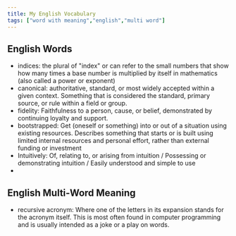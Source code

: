 ```yaml
---
title: My English Vocabulary
tags: ["word with meaning","english","multi word"]
---
```


## English Words

- indices: the plural of "index" or can refer to the small numbers that show how many times a base number is multiplied by itself in mathematics (also called a power or exponent)
- canonical: authoritative, standard, or most widely accepted within a given context. Something that is considered the standard, primary source, or rule within a field or group.
- fidelity: Faithfulness to a person, cause, or belief, demonstrated by continuing loyalty and support.
- bootstrapped: Get (oneself or something) into or out of a situation using existing resources. Describes something that starts or is built using limited internal resources and personal effort, rather than external funding or investment
- Intuitively: Of, relating to, or arising from intuition / Possessing or demonstrating intuition / Easily understood and simple to use 
- 

## English Multi-Word Meaning

- recursive acronym: Where one of the letters in its expansion stands for the acronym itself. This is most often found in computer programming and is usually intended as a joke or a play on words. 